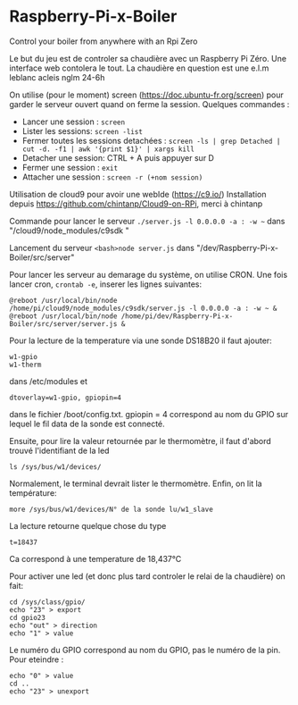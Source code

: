# Raspberry-Pi-x-Boiler
Control your boiler from anywhere with an Rpi Zero

Le but du jeu est de controler sa chaudière avec un Raspberry Pi Zéro.
Une interface web contolera le tout.
La chaudière en question est une e.l.m leblanc acleis nglm 24-6h

On utilise (pour le moment) screen (https://doc.ubuntu-fr.org/screen) pour garder le serveur ouvert quand on ferme la session.
Quelques commandes :
- Lancer une session : ```screen```
- Lister les sessions: ```screen -list```
- Fermer toutes les sessions detachées : ```screen -ls | grep Detached | cut -d. -f1 | awk '{print $1}' | xargs kill```
- Detacher une session: CTRL + A puis appuyer sur D
- Fermer une session : ```exit```
- Attacher une session : ```screen -r (+nom session)```

Utilisation de cloud9 pour avoir une webIde (https://c9.io/)
Installation depuis https://github.com/chintanp/Cloud9-on-RPi, merci à chintanp

Commande pour lancer le serveur ```./server.js -l 0.0.0.0 -a : -w ~``` dans "/cloud9/node_modules/c9sdk "

Lancement du serveur ```<bash>node server.js``` dans "/dev/Raspberry-Pi-x-Boiler/src/server"

Pour lancer les serveur au demarage du système, on utilise CRON. Une fois lancer cron, ```crontab -e```, inserer les lignes suivantes:
```
@reboot /usr/local/bin/node /home/pi/cloud9/node_modules/c9sdk/server.js -l 0.0.0.0 -a : -w ~ & 
@reboot /usr/local/bin/node /home/pi/dev/Raspberry-Pi-x-Boiler/src/server/server.js &
```

Pour la lecture de la temperature via une sonde DS18B20 il faut ajouter:
```
w1-gpio
w1-therm
```
dans /etc/modules et 
```
dtoverlay=w1-gpio, gpiopin=4
```
dans le fichier /boot/config.txt. gpiopin = 4 correspond au nom du GPIO sur lequel le fil data de la sonde est connecté.

Ensuite, pour lire la valeur retournée par le thermomètre, il faut d'abord trouvé l'identifiant de la led
```
ls /sys/bus/w1/devices/
```
Normalement, le terminal devrait lister le thermomètre. Enfin, on lit la température:

```
more /sys/bus/w1/devices/N° de la sonde lu/w1_slave
```
La lecture retourne quelque chose du type
```
t=18437
```
Ca correspond à une temperature de 18,437°C

Pour activer une led (et donc plus tard controler le relai de la chaudière) on fait:
```
cd /sys/class/gpio/
echo "23" > export
cd gpio23
echo "out" > direction
echo "1" > value
```

Le numéro du GPIO correspond au nom du GPIO, pas le numéro de la pin.
Pour eteindre :

```
echo "0" > value
cd ..
echo "23" > unexport
```

